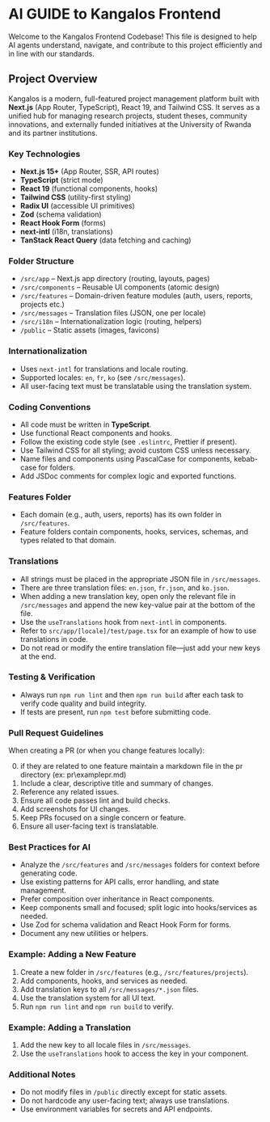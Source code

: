 # AI GUIDE to Kangalos Frontend

Welcome to the Kangalos Frontend Codebase! This file is designed to help AI agents understand, navigate, and contribute to this project efficiently and in line with our standards.

## Project Overview

Kangalos is a modern, full-featured project management platform built with **Next.js** (App Router, TypeScript), React 19, and Tailwind CSS. It serves as a unified hub for managing research projects, student theses, community innovations, and externally funded initiatives at the University of Rwanda and its partner institutions.

### Key Technologies

- **Next.js 15+** (App Router, SSR, API routes)
- **TypeScript** (strict mode)
- **React 19** (functional components, hooks)
- **Tailwind CSS** (utility-first styling)
- **Radix UI** (accessible UI primitives)
- **Zod** (schema validation)
- **React Hook Form** (forms)
- **next-intl** (i18n, translations)
- **TanStack React Query** (data fetching and caching)

### Folder Structure

- `/src/app` – Next.js app directory (routing, layouts, pages)
- `/src/components` – Reusable UI components (atomic design)
- `/src/features` – Domain-driven feature modules (auth, users, reports, projects etc.)
- `/src/messages` – Translation files (JSON, one per locale)
- `/src/i18n` – Internationalization logic (routing, helpers)
- `/public` – Static assets (images, favicons)

### Internationalization

- Uses `next-intl` for translations and locale routing.
- Supported locales: `en`, `fr`, `ko` (see `/src/messages`).
- All user-facing text must be translatable using the translation system.

### Coding Conventions

- All code must be written in **TypeScript**.
- Use functional React components and hooks.
- Follow the existing code style (see `.eslintrc`, Prettier if present).
- Use Tailwind CSS for all styling; avoid custom CSS unless necessary.
- Name files and components using PascalCase for components, kebab-case for folders.
- Add JSDoc comments for complex logic and exported functions.

### Features Folder

- Each domain (e.g., auth, users, reports) has its own folder in `/src/features`.
- Feature folders contain components, hooks, services, schemas, and types related to that domain.

### Translations

- All strings must be placed in the appropriate JSON file in `/src/messages`.
- There are three translation files: `en.json`, `fr.json`, and `ko.json`.
- When adding a new translation key, open only the relevant file in `/src/messages` and append the new key-value pair at the bottom of the file.
- Use the `useTranslations` hook from `next-intl` in components.
- Refer to `src/app/[locale]/test/page.tsx` for an example of how to use translations in code.
- Do not read or modify the entire translation file—just add your new keys at the end.

### Testing & Verification

- Always run `npm run lint` and then `npm run build` after each task to verify code quality and build integrity.
- If tests are present, run `npm test` before submitting code.

### Pull Request Guidelines

When creating a PR (or when you change features locally):

0. if they are related to one feature maintain a markdown file in the pr directory (ex: pr\examplepr.md)
1. Include a clear, descriptive title and summary of changes.
2. Reference any related issues.
3. Ensure all code passes lint and build checks.
4. Add screenshots for UI changes.
5. Keep PRs focused on a single concern or feature.
6. Ensure all user-facing text is translatable.

### Best Practices for AI

- Analyze the `/src/features` and `/src/messages` folders for context before generating code.
- Use existing patterns for API calls, error handling, and state management.
- Prefer composition over inheritance in React components.
- Keep components small and focused; split logic into hooks/services as needed.
- Use Zod for schema validation and React Hook Form for forms.
- Document any new utilities or helpers.

### Example: Adding a New Feature

1. Create a new folder in `/src/features` (e.g., `/src/features/projects`).
2. Add components, hooks, and services as needed.
3. Add translation keys to all `/src/messages/*.json` files.
4. Use the translation system for all UI text.
5. Run `npm run lint` and `npm run build` to verify.

### Example: Adding a Translation

1. Add the new key to all locale files in `/src/messages`.
2. Use the `useTranslations` hook to access the key in your component.

### Additional Notes

- Do not modify files in `/public` directly except for static assets.
- Do not hardcode any user-facing text; always use translations.
- Use environment variables for secrets and API endpoints.
